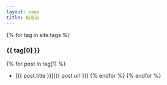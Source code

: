 ```yaml
---
layout: page
title: 标签云
---
```

{% for tag in site.tags %}
### {{ tag[0] }}
  {% for post in tag[1] %}
  - [{{ post.title }}]({{ post.url }})
  {% endfor %}
{% endfor %}

